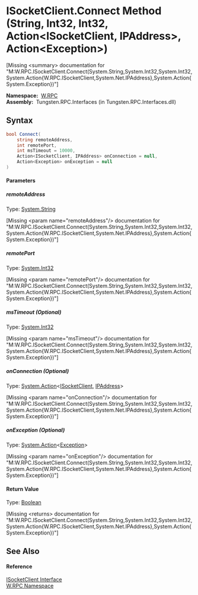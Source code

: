 ISocketClient.Connect Method (String, Int32, Int32, Action&lt;ISocketClient, IPAddress>, Action&lt;Exception>)
==============================================================================================================
  
[Missing &lt;summary> documentation for "M:W.RPC.ISocketClient.Connect(System.String,System.Int32,System.Int32,System.Action{W.RPC.ISocketClient,System.Net.IPAddress},System.Action{System.Exception})"]


  **Namespace:**  [W.RPC][1]  
  **Assembly:**  Tungsten.RPC.Interfaces (in Tungsten.RPC.Interfaces.dll)

Syntax
------

```csharp
bool Connect(
	string remoteAddress,
	int remotePort,
	int msTimeout = 10000,
	Action<ISocketClient, IPAddress> onConnection = null,
	Action<Exception> onException = null
)
```

#### Parameters

##### *remoteAddress*
Type: [System.String][2]  

[Missing &lt;param name="remoteAddress"/> documentation for "M:W.RPC.ISocketClient.Connect(System.String,System.Int32,System.Int32,System.Action{W.RPC.ISocketClient,System.Net.IPAddress},System.Action{System.Exception})"]


##### *remotePort*
Type: [System.Int32][3]  

[Missing &lt;param name="remotePort"/> documentation for "M:W.RPC.ISocketClient.Connect(System.String,System.Int32,System.Int32,System.Action{W.RPC.ISocketClient,System.Net.IPAddress},System.Action{System.Exception})"]


##### *msTimeout* (Optional)
Type: [System.Int32][3]  

[Missing &lt;param name="msTimeout"/> documentation for "M:W.RPC.ISocketClient.Connect(System.String,System.Int32,System.Int32,System.Action{W.RPC.ISocketClient,System.Net.IPAddress},System.Action{System.Exception})"]


##### *onConnection* (Optional)
Type: [System.Action][4]&lt;[ISocketClient][5], [IPAddress][6]>  

[Missing &lt;param name="onConnection"/> documentation for "M:W.RPC.ISocketClient.Connect(System.String,System.Int32,System.Int32,System.Action{W.RPC.ISocketClient,System.Net.IPAddress},System.Action{System.Exception})"]


##### *onException* (Optional)
Type: [System.Action][7]&lt;[Exception][8]>  

[Missing &lt;param name="onException"/> documentation for "M:W.RPC.ISocketClient.Connect(System.String,System.Int32,System.Int32,System.Action{W.RPC.ISocketClient,System.Net.IPAddress},System.Action{System.Exception})"]


#### Return Value
Type: [Boolean][9]  

[Missing &lt;returns> documentation for "M:W.RPC.ISocketClient.Connect(System.String,System.Int32,System.Int32,System.Action{W.RPC.ISocketClient,System.Net.IPAddress},System.Action{System.Exception})"]


See Also
--------

#### Reference
[ISocketClient Interface][5]  
[W.RPC Namespace][1]  

[1]: ../README.md
[2]: http://msdn.microsoft.com/en-us/library/s1wwdcbf
[3]: http://msdn.microsoft.com/en-us/library/td2s409d
[4]: http://msdn.microsoft.com/en-us/library/bb549311
[5]: README.md
[6]: http://msdn.microsoft.com/en-us/library/s128tyf6
[7]: http://msdn.microsoft.com/en-us/library/018hxwa8
[8]: http://msdn.microsoft.com/en-us/library/c18k6c59
[9]: http://msdn.microsoft.com/en-us/library/a28wyd50
[10]: ../../_icons/Help.png